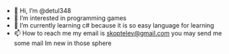 - 👋 Hi, I’m @detul348
- 👀 I’m interested in programming games
- 🌱 I’m currently learning c# because it is so easy language for learning
- 📫 How to reach me my email is skoptelev@gmail.com you may send me some mail
Im new in those sphere
